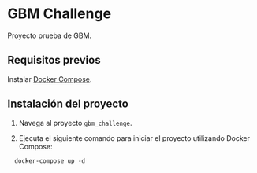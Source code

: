 # GBM Challenge

Proyecto prueba de GBM.

## Requisitos previos

Instalar [Docker Compose](https://docs.docker.com/compose/install/).

## Instalación del proyecto

1. Navega al proyecto `gbm_challenge`.

2. Ejecuta el siguiente comando para iniciar el proyecto utilizando Docker Compose:
  ```
    docker-compose up -d
  ```